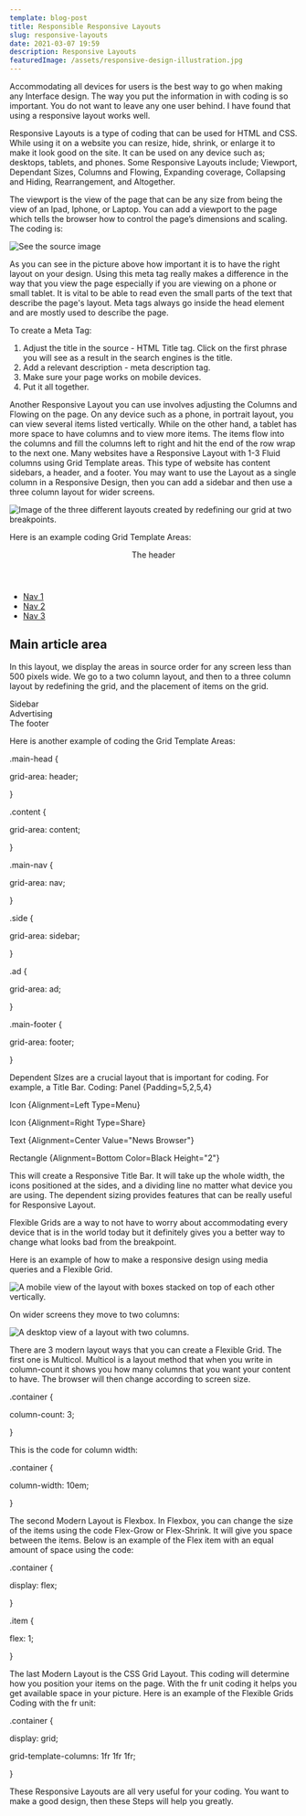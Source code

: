 ```yaml
---
template: blog-post
title: Responsible Responsive Layouts
slug: responsive-layouts
date: 2021-03-07 19:59
description: Responsive Layouts
featuredImage: /assets/responsive-design-illustration.jpg
---
```

<!--StartFragment-->

Accommodating all devices for users is the best way to go when making any Interface design. The way you put the information in with coding is so important. You do not want to leave any one user behind. I have found that using a responsive layout works well.



Responsive Layouts is a type of coding that can be used for HTML and CSS. While using it on a website you can resize, hide, shrink, or enlarge it to make it look good on the site. It can be used on any device such as; desktops, tablets, and phones. Some Responsive Layouts include; Viewport, Dependant Sizes, Columns and Flowing, Expanding coverage, Collapsing and Hiding, Rearrangement, and Altogether.



The viewport is the view of the page that can be any size from being the view of an Ipad, Iphone, or Laptop. You can add a viewport to the page which tells the browser how to control the page’s dimensions and scaling. The coding is:

<meta name="viewport" content="width=device-width, initial-scale=1.0">



![See the source image](https://lh6.googleusercontent.com/S6CCWcLEfGT9XvZDwlCJcXbjBZYuO3XCTc569xxvLtJSBg1NUxcskTTmxy8aSGIQ8QgpvpwH8Wq33p0orB7a00wT04BuIW3LsLH_a58nb6eCQdEZmMe2D3P3QWh2--7xI-kCwUZ2)

As you can see in the picture above how important it is to have the right layout on your design. Using this meta tag really makes a difference in the way that you view the page especially if you are viewing on a phone or small tablet. It is vital to be able to read even the small parts of the text that describe the page's layout. Meta tags always go inside the head element and are mostly used to describe the page.

To create a Meta Tag:

1. Adjust the title in the source - HTML Title tag. Click on the first phrase you will see as a result in the search engines is the title.
2. Add a relevant description - meta description tag.
3. Make sure your page works on mobile devices.
4. Put it all together.



Another Responsive Layout you can use involves adjusting the Columns and Flowing on the page. On any device such as a phone, in portrait layout, you can view several items listed vertically. While on the other hand, a tablet has more space to have columns and to view more items. The items flow into the columns and fill the columns left to right and hit the end of the row wrap to the next one. Many websites have a Responsive Layout with 1-3 Fluid columns using Grid Template areas. This type of website has content sidebars, a header, and a footer. You may want to use the Layout as a single column in a Responsive Design, then you can add a sidebar and then use a three column layout for wider screens.

![Image of the three different layouts created by redefining our grid at two breakpoints.](https://lh6.googleusercontent.com/DR3Xu-vZReBJhFwUKmABahDVwKKCqSRPLaKk5y9PcweH2KWe5ZdZxO89iw2-ucy6MXQZRPQ0NVN4bCC6jk9PTA_7o_qTbtrV545tP4KRpOLrKGanauwaESSDENZ8O3SKhg1GCkt1)

Here is an example coding Grid Template Areas:

<div class="wrapper">

<header class="main-head">The header</header>

<nav class="main-nav">

<ul>

<li><a href="">Nav 1</a></li>

<li><a href="">Nav 2</a></li>

<li><a href="">Nav 3</a></li>

</ul>

</nav>

<article class="content">

<h1>Main article area</h1>

<p>In this layout, we display the areas in source order for any screen less than 500 pixels wide. We go to a two column layout, and then to a three column layout by redefining the grid, and the placement of items on the grid.</p>

</article>

<aside class="side">Sidebar</aside>

<div class="ad">Advertising</div>

<footer class="main-footer">The footer</footer>

</div>

Here is another example of coding the Grid Template Areas:

.main-head {

grid-area: header;

}

.content {

grid-area: content;

}

.main-nav {

grid-area: nav;

}

.side {

grid-area: sidebar;

}

.ad {

grid-area: ad;

}

.main-footer {

grid-area: footer;

}

Dependent SIzes are a crucial layout that is important for coding. For example, a Title Bar. Coding: Panel {Padding=5,2,5,4}

Icon {Alignment=Left Type=Menu}

Icon {Alignment=Right Type=Share}

Text {Alignment=Center Value="News Browser"}

Rectangle {Alignment=Bottom Color=Black Height="2"}

This will create a Responsive Title Bar. It will take up the whole width, the icons positioned at the sides, and a dividing line no matter what device you are using. The dependent sizing provides features that can be really useful for Responsive Layout.



Flexible Grids are a way to not have to worry about accommodating every device that is in the world today but it definitely gives you a better way to change what looks bad from the breakpoint.

Here is an example of how to make a responsive design using media queries and a Flexible Grid.

![A mobile view of the layout with boxes stacked on top of each other vertically.](https://lh5.googleusercontent.com/L3NcPctQD1DcW317e2oae2nWTnnJqdANXiT7IaVqGH3_XuUKyti8L8twjsGjYS0r9NLBnReB2FUkzX6EdwRFEWi0R-NKsO52UEwCxp4D09l9CXbvXqw_Q30aQ-CTmdMxnJ5U3mqQ)

On wider screens they move to two columns:

![A desktop view of a layout with two columns.](https://lh3.googleusercontent.com/K6f7MTt1M5LZRAP2QVd3sZMSTtrQfsv3dLbC54p-THQlozvKIsx4ySkwvMStSMwuRF6V5woK9FnDLIG06Qr_MBeOS0aS5O0MW1zsiRt5Nc0ejDbdfnJe8viTLsgMi34u2Nef_6Lt)



There are 3 modern layout ways that you can create a Flexible Grid. The first one is Multicol. Multicol is a layout method that when you write in column-count it shows you how many columns that you want your content to have. The browser will then change according to screen size.

.container {

column-count: 3;

}

This is the code for column width:

.container {

column-width: 10em;

}



The second Modern Layout is Flexbox. In Flexbox, you can change the size of the items using the code Flex-Grow or Flex-Shrink. It will give you space between the items. Below is an example of the Flex item with an equal amount of space using the code:

.container {

display: flex;

}

.item {

flex: 1;

}

The last Modern Layout is the CSS Grid Layout. This coding will determine how you position your items on the page. With the fr unit coding it helps you get available space in your picture. Here is an example of the Flexible Grids Coding with the fr unit:

.container {

display: grid;

grid-template-columns: 1fr 1fr 1fr;

}

These Responsive Layouts are all very useful for your coding. You want to make a good design, then these Steps will help you greatly.



<!--EndFragment-->